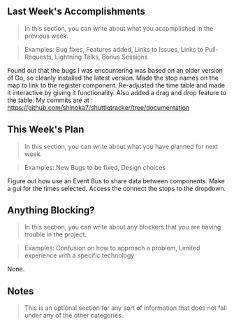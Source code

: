 ## Last Week's Accomplishments

> In this section, you can write about what you accomplished in the previous week.

> Examples:
> Bug fixes, Features added, Links to Issues, Links to Pull-Requests, Lightning Talks, Bonus Sessions

Found out that the bugs I was encountering was based on an older version of Go, so cleanly installed the latest version. Made the stop names on the map to link to the register component. Re-adjusted the time table and made it interactive by giving it functionality. Also added a drag and drop feature to the table.
My commits are at :  https://github.com/shinoka7/shuttletracker/tree/documentation

## This Week's Plan

> In this section, you can write about what you have planned for next week.

> Examples: New Bugs to be fixed, Design choices

Figure out how use an Event Bus to share data between components. Make a gui for the times selected. Access the connect the stops to the dropdown.

## Anything Blocking?

> In this section, you can write about any blockers that you are having trouble in the project.

> Examples: Confusion on how to approach a problem, Limited experience with a specific technology

None.

## Notes

> This is an optional section for any sort of information that does not fall under any of the other categories.


